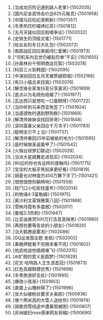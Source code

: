 
1. [当成龙历险记遇到路人老爹]-[1502035]
1. [国内足金首饰金价达625元每克]-[1501958]
1. [中国马拉松纪录刷新]-[1501357]
1. [冬季热饮柠檬烤红茶]-[1501812]
1. [五月天疑似回应假唱争议]-[1502032]
1. [史铁生的顶级文笔]-[1501771]
1. [给女友的冬日大礼包]-[1502072]
1. [南部战区回应美舰闯仁爱礁]-[1501973]
1. [“司机车内去世仍被贴罚单”不实]-[1501655]
1. [孙美林孙千照明商店花絮]-[1502078]
1. [科目三火到韩国]-[1502095]
1. [中演协回应五月天被质疑假唱]-[1502168]
1. [有只小猫总来找我]-[1502076]
1. [解克锋全家发抖音分享喜讯]-[1501899]
1. [差点以为毛晓彤结婚了]-[1501977]
1. [瓦达西只是想吃一口蛋糕呀]-[1501722]
1. [当你听到马来西亚免签了]-[1501924]
1. [当遛德牧时遇到野狗群]-[1501969]
1. [解清帅妹妹谈找回哥哥]-[1501848]
1. [深圳富豪父亲回应千万寻子]-[1501783]
1. [聪明宝贝不上当]-[1501737]
1. [解清帅重回25年前被偷的地方]-[1501595]
1. [是时候做圣诞美甲了]-[1501542]
1. [火锅台球梦幻联动]-[1502028]
1. [当派大星跳舞走进现实]-[1502034]
1. [80后的你也有这样的感触吗]-[1501775]
1. [宝宝的大板牙笑起来更好看]-[1501819]
1. [胡夏也对林俊杰400万舞下手了]-[1501421]
1. [很想很想你躺椅吻]-[1501558]
1. [校门口小吃街找童年]-[1502014]
1. [利物浦4:3富勒姆]-[1501975]
1. [奥沙利文英锦赛第八冠]-[1501968]
1. [雪映丹霞有多震撼]-[1502017]
1. [曼城3:3热刺]-[1501947]
1. [比亚迪悬赏500万打击恶意抹黑]-[1501980]
1. [再困也要等告状的小朋友]-[1501820]
1. [当天鹅邂逅雾凇]-[1502086]
1. [GQ出发图主题 发疯]-[1502002]
1. [春晚押题看不完根本看不完]-[1501802]
1. [他逃他追他插翅难飞]-[1502015]
1. [AI扩图的意义是圆梦]-[1501828]
1. [尼文·哈特路人王生涯首冠]-[1501873]
1. [红色高跟鞋模仿秀]-[1501898]
1. [冬季旅游好去处]-[1501995]
1. [爆改小孩哥]-[1501653]
1. [直接上山楂树得了]-[1501996]
1. [张大仙被粉丝要求关美颜]-[1500936]
1. [堆个两米高的大雪人送给你]-[1501974]
1. [胡歌测雪线途中遭暴雨被困]-[1500807]
1. [非洲媳妇rose感谢网友祝福]-[1500690]